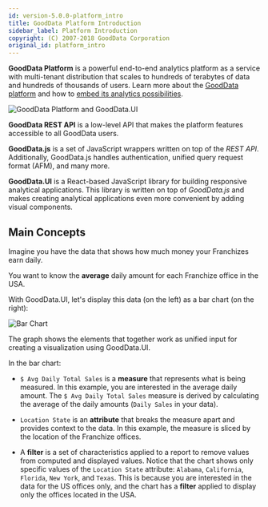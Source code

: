 ```yaml
---
id: version-5.0.0-platform_intro
title: GoodData Platform Introduction
sidebar_label: Platform Introduction
copyright: (C) 2007-2018 GoodData Corporation
original_id: platform_intro
---
```


**GoodData Platform** is a powerful end-to-end analytics platform as a service with multi-tenant distribution that scales to hundreds of terabytes of data and hundreds of thousands of users. Learn more about the [GoodData platform](https://www.gooddata.com/platform) and how to [embed its analytics possibilities](https://www.gooddata.com/embedded-analytics).

![GoodData Platform and GoodData.UI](assets/gooddata_platform_ui.png "GoodData Platform and GoodData.UI")

**GoodData REST API** is a low-level API that makes the platform features accessible to all GoodData users.

**GoodData.js** is a set of JavaScript wrappers written on top of the *REST API*. Additionally, GoodData.js handles authentication, unified query request format (AFM), and many more.

**GoodData.UI** is a React-based JavaScript library for building responsive analytical applications. This library is written on top of *GoodData.js* and makes creating analytical applications even more convenient by adding visual components.

## Main Concepts

Imagine you have the data that shows how much money your Franchizes earn daily.

You want to know the **average** daily amount for each Franchize office in the USA.

With GoodData.UI, let's display this data (on the left) as a bar chart (on the right):

![Bar Chart](assets/intro_bar_chart.png "Bar Chart")

The graph shows the elements that together work as unified input for creating a visualization using GoodData.UI.

In the bar chart:

* `$ Avg Daily Total Sales` is a **measure** that represents what is being measured. In this example, you are interested in the average daily amount. The `$ Avg Daily Total Sales` measure is derived by calculating the average of the daily amounts (`Daily Sales` in your data).

* `Location State` is an **attribute** that breaks the measure apart and provides context to the data. In this example, the measure is sliced by the location of the Franchize offices.

* A **filter** is a set of characteristics applied to a report to remove values from computed and displayed values. Notice that the chart shows only specific values of the `Location State` attribute: `Alabama`, `California`, `Florida`, `New York`, and `Texas`. This is because you are interested in the data for the US offices only, and the chart has a **filter** applied to display only the offices located in the USA.
